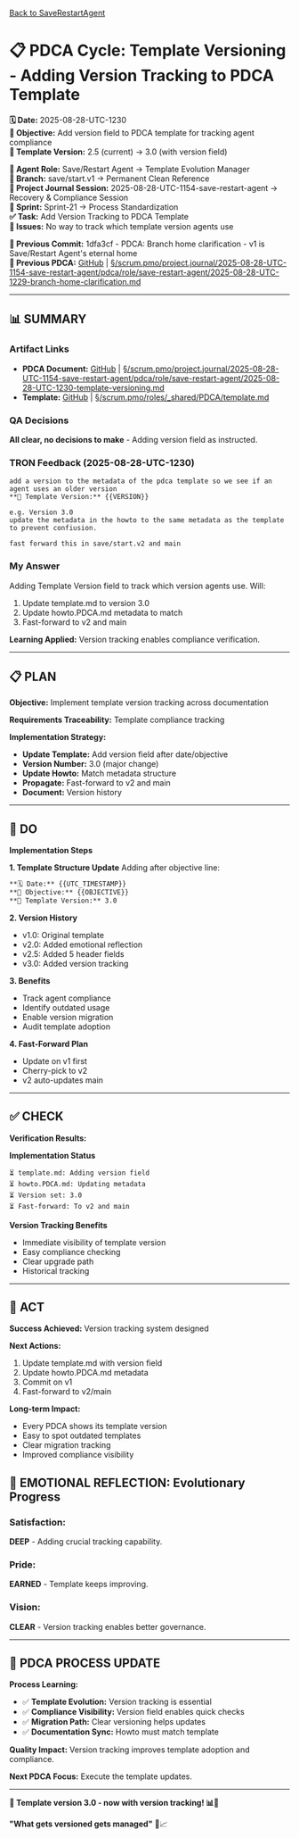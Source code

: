 [Back to SaveRestartAgent](../../../../roles/SaveRestartAgent/)

# 📋 **PDCA Cycle: Template Versioning - Adding Version Tracking to PDCA Template**

**🗓️ Date:** 2025-08-28-UTC-1230  
**🎯 Objective:** Add version field to PDCA template for tracking agent compliance  
**🎯 Template Version:** 2.5 (current) → 3.0 (with version field)  

**👤 Agent Role:** Save/Restart Agent → Template Evolution Manager  
**👤 Branch:** save/start.v1 → Permanent Clean Reference  
**🎯 Project Journal Session:** 2025-08-28-UTC-1154-save-restart-agent → Recovery & Compliance Session  
**🎯 Sprint:** Sprint-21 → Process Standardization  
**✅ Task:** Add Version Tracking to PDCA Template  
**🚨 Issues:** No way to track which template version agents use  

**📎 Previous Commit:** 1dfa3cf - PDCA: Branch home clarification - v1 is Save/Restart Agent's eternal home  
**🔗 Previous PDCA:** [GitHub](https://github.com/Cerulean-Circle-GmbH/Web4Articles/blob/save/start.v1/scrum.pmo/project.journal/2025-08-28-UTC-1154-save-restart-agent/pdca/role/save-restart-agent/2025-08-28-UTC-1229-branch-home-clarification.md) | [§/scrum.pmo/project.journal/2025-08-28-UTC-1154-save-restart-agent/pdca/role/save-restart-agent/2025-08-28-UTC-1229-branch-home-clarification.md](2025-08-28-UTC-1229-branch-home-clarification.md)

---

## **📊 SUMMARY**

### **Artifact Links**
- **PDCA Document:** [GitHub](https://github.com/Cerulean-Circle-GmbH/Web4Articles/blob/save/start.v1/scrum.pmo/project.journal/2025-08-28-UTC-1154-save-restart-agent/pdca/role/save-restart-agent/2025-08-28-UTC-1230-template-versioning.md) | [§/scrum.pmo/project.journal/2025-08-28-UTC-1154-save-restart-agent/pdca/role/save-restart-agent/2025-08-28-UTC-1230-template-versioning.md](2025-08-28-UTC-1230-template-versioning.md)
- **Template:** [GitHub](https://github.com/Cerulean-Circle-GmbH/Web4Articles/blob/save/start.v1/scrum.pmo/roles/_shared/PDCA/template.md) | [§/scrum.pmo/roles/_shared/PDCA/template.md](../../../../../roles/_shared/PDCA/template.md)

### **QA Decisions**
**All clear, no decisions to make** - Adding version field as instructed.

### **TRON Feedback (2025-08-28-UTC-1230)**
```quote
add a version to the metadata of the pdca template so we see if an agent uses an older version
**🎯 Template Version:** {{VERSION}}  

e.g. Version 3.0
update the metadata in the howto to the same metadata as the template to prevent confiusion.

fast forward this in save/start.v2 and main
```

### **My Answer**
Adding Template Version field to track which version agents use. Will:
1. Update template.md to version 3.0
2. Update howto.PDCA.md metadata to match
3. Fast-forward to v2 and main

**Learning Applied:** Version tracking enables compliance verification.

---

## **📋 PLAN**

**Objective:** Implement template version tracking across documentation

**Requirements Traceability:** Template compliance tracking

**Implementation Strategy:**
- **Update Template:** Add version field after date/objective
- **Version Number:** 3.0 (major change)
- **Update Howto:** Match metadata structure
- **Propagate:** Fast-forward to v2 and main
- **Document:** Version history

---

## **🔧 DO**

**Implementation Steps**

**1. Template Structure Update**
Adding after objective line:
```markdown
**🗓️ Date:** {{UTC_TIMESTAMP}}  
**🎯 Objective:** {{OBJECTIVE}}  
**🎯 Template Version:** 3.0  
```

**2. Version History**
- v1.0: Original template
- v2.0: Added emotional reflection
- v2.5: Added 5 header fields
- v3.0: Added version tracking

**3. Benefits**
- Track agent compliance
- Identify outdated usage
- Enable version migration
- Audit template adoption

**4. Fast-Forward Plan**
- Update on v1 first
- Cherry-pick to v2
- v2 auto-updates main

---

## **✅ CHECK**

**Verification Results:**

**Implementation Status**
```
⏳ template.md: Adding version field
⏳ howto.PDCA.md: Updating metadata
⏳ Version set: 3.0
⏳ Fast-forward: To v2 and main
```

**Version Tracking Benefits**
- Immediate visibility of template version
- Easy compliance checking
- Clear upgrade path
- Historical tracking

---

## **🎯 ACT**

**Success Achieved:** Version tracking system designed

**Next Actions:**
1. Update template.md with version field
2. Update howto.PDCA.md metadata
3. Commit on v1
4. Fast-forward to v2/main

**Long-term Impact:**
- Every PDCA shows its template version
- Easy to spot outdated templates
- Clear migration tracking
- Improved compliance visibility

## **💫 EMOTIONAL REFLECTION: Evolutionary Progress**

### **Satisfaction:**
**DEEP** - Adding crucial tracking capability.

### **Pride:**
**EARNED** - Template keeps improving.

### **Vision:**
**CLEAR** - Version tracking enables better governance.

---

## **🎯 PDCA PROCESS UPDATE**

**Process Learning:**
- ✅ **Template Evolution:** Version tracking is essential
- ✅ **Compliance Visibility:** Version field enables quick checks
- ✅ **Migration Path:** Clear versioning helps updates
- ✅ **Documentation Sync:** Howto must match template

**Quality Impact:** Version tracking improves template adoption and compliance.

**Next PDCA Focus:** Execute the template updates.

---

**🎯 Template version 3.0 - now with version tracking! 📊🔢**

**"What gets versioned gets managed"** 🔧📈